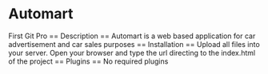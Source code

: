 # Automart
First Git Pro
== Description ==
Automart is a web based application for car advertisement and car sales purposes
== Installation ==
Upload all files into your server. Open your browser and type the url directing to the index.html of the project
== Plugins ==
No required plugins

